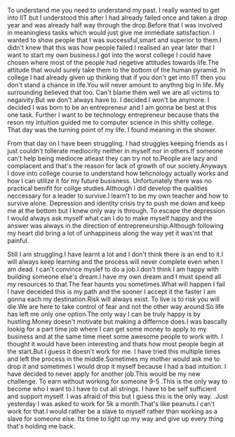 To understand me you need to understand my past.
I really wanted to get into IIT but I understood this after I had already failed once and taken a drop year and was already
half way through the drop.Before that I was involved in meaningless tasks which would just give me immediate satisfaction.
I wanted to show people that I was successful,smart and superior to them.I didn't knew that this was how people failed.I
realised an year later that I want to start my own business.I got into the worst college I could have chosen where most of
the people had negetive attitudes towards life.The attitude that would surely take them to the bottom of the human pyramid.
In college I had already given up thinking that if you don't get into IIT then you don't stand a chance in life.You will never
amount to anythng big in life. My surrounding believed that too. Can't blame them well we are all victims to negaivity.But
we don't always have to. I decided I won't be anymore. I decided I was born to be an entrepreneur and I am gonna be best at
this one task. Further I want to be technology entrepreneur because thats the reson my intuition guided me to computer science
in this shitty college. That day was the turning point of my life. I found meaning in the shower. 

From that day on I have been struggling. I had struggles keeping friends as I just couldn't tollerate mediocrity neither in 
myself nor in others.If someone can't help being mediocre atleast they can try not to.People are lazy and complacent and that's
the reason for lack of growth of our society.Anyways I dove into college course to understand how tehcnology actually works
and how I can utilize it for my future busisness. Unfortunately there was no practical benifit for collge studies.Although I
did develop the qualities neccessary for a leader to survive.I learn't  to be my own teacher and how to survive alone.
Depression and identity crisis try to push me down and keep me at the bottom but I knew only way is through.
To escape the depression I would always ask myself what can I do to make myself happy and the answer was always in the direction
of entrepreneurship.Although following my heart did bring a lot of unhappiness along the way yet it was'nt that painful.

Still I am struggling.I have learnt a lot and I don't think there is an end to it.I will always keep learning and the process 
will never complete even when I am dead. I can't convince myslef to do a job.I don't think I am happy with building someone 
else's dream.I have my own dream and I must spend all my resources to that.The fear haunts you sometimes.What will happen I fail
I have deceided this is my path and the sooner I accept it the faster I am gonna each my destination.Risk will always exist.
To live is to risk you will die.We are here to take control of fear and not the other way around.So life has left me only one 
option.The only way I can be truly happy is by hustling.Money doesn't motivate but making a differnce does.I was bascally lookig 
for a part time job where I can get some money to apply to my business and at the same time meet some awesome people to work with.
I thought it would have been interesting and thats how most people begin at the start.But I guess it doesn't work for me. 
I have tried this multiple times and left the process in the middle.Sometimes my mother would ask me to drop it and sometimes I 
would drop it myself because I had a bad intuition. I have decided to never apply for another job.This would be my new 
challenge. To earn without working for someone 9-5 .This is the only way to become who I want to.I have to cut all strings.
I have to be self sufficient and support myself. I was afraid of this but I guess this is the only way.
.Just yesterday I was asked to work for 5k a month.That's like peanuts.I can't work for that.I would rather be a slave to
myself rather than working as a slave for someone else. Its time to light up my way and give up every thing that's holding me back.

